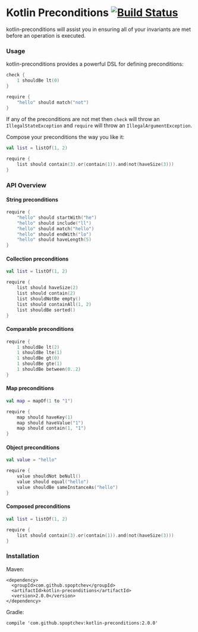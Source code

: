 # Kotlin Preconditions [![Build Status](https://travis-ci.org/spoptchev/kotlin-preconditions.svg?branch=master)](https://travis-ci.org/spoptchev/kotlin-preconditions)

kotlin-preconditions will assist you in ensuring all of your invariants are met
before an operation is executed.

### Usage

kotlin-preconditions provides a powerful DSL for defining preconditions:

```kotlin
check {
    1 shouldBe lt(0)
}

require {
    "hello" should match("not")
}
```

If any of the preconditions are not met then `check` will throw an
`IllegalStateException` and `require` will throw an `IllegalArgumentException`.

Compose your preconditions the way you like it:

```kotlin
val list = listOf(1, 2)

require {
    list should contain(3).or(contain(1)).and(not(haveSize(3)))
}
```

### API Overview

#### String preconditions

```kotlin
require {
    "hello" should startWith("he")
    "hello" should include("ll")
    "hello" should match("hello")
    "hello" should endWith("lo")
    "hello" should haveLength(5)
}
```

#### Collection preconditions

```kotlin
val list = listOf(1, 2)

require {
    list should haveSize(2)
    list should contain(2)
    list shouldNotBe empty()
    list should containAll(1, 2)
    list shouldBe sorted()
}
```

#### Comparable preconditions

```kotlin
require {
    1 shouldBe lt(2)
    1 shouldBe lte(1)
    1 shouldBe gt(0)
    1 shouldBe gte(1)
    1 shouldBe between(0..2)
}
```

#### Map preconditions

```kotlin
val map = mapOf(1 to "1")

require {
    map should haveKey(1)
    map should haveValue("1")
    map should contain(1, "1")
}
```

#### Object preconditions

```kotlin
val value = "hello"

require {
    value shouldNot beNull()
    value should equal("hello")
    value shouldBe sameInstanceAs("hello")
}
```

#### Composed preconditions

```kotlin
val list = listOf(1, 2)

require {
    list should contain(3).or(contain(1)).and(not(haveSize(3)))
}
```

### Installation

Maven:

```
<dependency>
  <groupId>com.github.spoptchev</groupId>
  <artifactId>kotlin-preconditions</artifactId>
  <version>2.0.0</version>
</dependency>
```

Gradle:

```
compile 'com.github.spoptchev:kotlin-preconditions:2.0.0'
```

